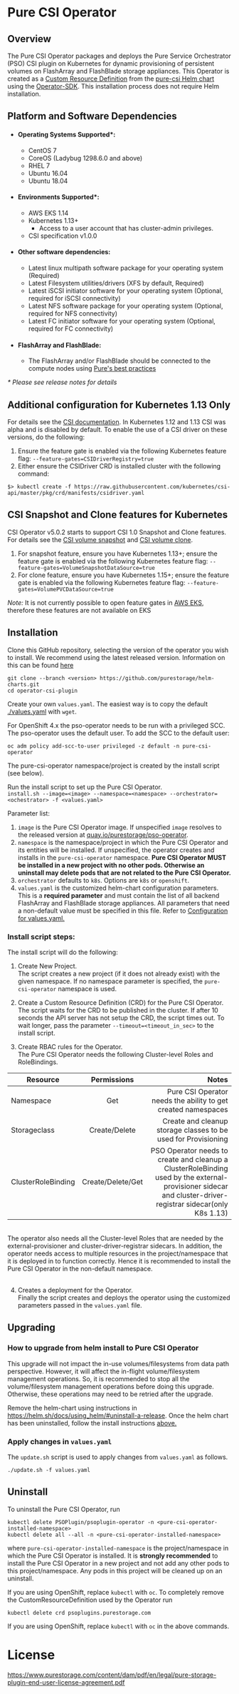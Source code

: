 # Pure CSI Operator

## Overview
The Pure CSI Operator packages and deploys the Pure Service Orchestrator (PSO) CSI plugin on Kubernetes for dynamic provisioning of persistent volumes on FlashArray and FlashBlade storage appliances. 
This Operator is created as a [Custom Resource Definition](https://kubernetes.io/docs/concepts/extend-kubernetes/api-extension/custom-resources/#customresourcedefinitions) from the [pure-csi Helm chart](https://github.com/purestorage/helm-charts#purestorage-helm-charts-and-helm-operator) using the [Operator-SDK](https://github.com/operator-framework/operator-sdk#overview).
This installation process does not require Helm installation.

## Platform and Software Dependencies
- #### Operating Systems Supported*:
  - CentOS 7
  - CoreOS (Ladybug 1298.6.0 and above)
  - RHEL 7
  - Ubuntu 16.04
  - Ubuntu 18.04
- #### Environments Supported*:
  - AWS EKS 1.14
  - Kubernetes 1.13+
    - Access to a user account that has cluster-admin privileges.
  - CSI specification v1.0.0
- #### Other software dependencies:
  - Latest linux multipath software package for your operating system (Required)
  - Latest Filesystem utilities/drivers (XFS by default, Required)
  - Latest iSCSI initiator software for your operating system (Optional, required for iSCSI connectivity)
  - Latest NFS software package for your operating system (Optional, required for NFS connectivity)
  - Latest FC initiator software for your operating system (Optional, required for FC connectivity)
- #### FlashArray and FlashBlade:
  - The FlashArray and/or FlashBlade should be connected to the compute nodes using [Pure's best practices](https://support.purestorage.com/Solutions/Linux/Reference/Linux_Recommended_Settings)

_* Please see release notes for details_

## Additional configuration for Kubernetes 1.13 Only
For details see the [CSI documentation](https://kubernetes-csi.github.io/docs/csi-driver-object.html). 
In Kubernetes 1.12 and 1.13 CSI was alpha and is disabled by default. To enable the use of a CSI driver on these versions, do the following:

1. Ensure the feature gate is enabled via the following Kubernetes feature flag: ```--feature-gates=CSIDriverRegistry=true```
2. Either ensure the CSIDriver CRD is installed cluster with the following command:
```
$> kubectl create -f https://raw.githubusercontent.com/kubernetes/csi-api/master/pkg/crd/manifests/csidriver.yaml
```

## CSI Snapshot and Clone features for Kubernetes
CSI Operator v5.0.2 starts to support CSI 1.0 Snapshot and Clone features. For details see the [CSI volume snapshot](https://kubernetes-csi.github.io/docs/snapshot-restore-feature.html) and [CSI volume clone](https://kubernetes-csi.github.io/docs/volume-cloning.html).
1. For snapshot feature, ensure you have Kubernetes 1.13+; ensure the feature gate is enabled via the following Kubernetes feature flag: ```--feature-gates=VolumeSnapshotDataSource=true```
2. For clone feature, ensure you have Kubernetes 1.15+; ensure the feature gate is enabled via the following Kubernetes feature flag: ```--feature-gates=VolumePVCDataSource=true```

*Note:* It is not currently possible to open feature gates in [AWS EKS](https://github.com/aws/containers-roadmap/issues/512), therefore these features are not available on EKS

## Installation

Clone this GitHub repository, selecting the version of the operator you wish to install. We recommend using the latest released version. Information on this can be found [here](https://github.com/purestorage/helm-charts/releases)</br>
```
git clone --branch <version> https://github.com/purestorage/helm-charts.git
cd operator-csi-plugin
```

Create your own `values.yaml`. The easiest way is to copy the default [./values.yaml](./values.yaml) with `wget`.

For OpenShift 4.x the pso-operator needs to be run with a privileged SCC. The pso-operator uses the default user. To add the SCC to the default user:
```
oc adm policy add-scc-to-user privileged -z default -n pure-csi-operator
```
The pure-csi-operator namespace/project is created by the install script (see below).

Run the install script to set up the Pure CSI Operator. <br/>
```install.sh --image=<image> --namespace=<namespace> --orchestrator=<ochestrator> -f <values.yaml>```

Parameter list:<br/>
1. ``image`` is the Pure CSI Operator image. If unspecified ``image`` resolves to the released version at [quay.io/purestorage/pso-operator](https://quay.io/purestorage/pso-operator).
2. ``namespace`` is the namespace/project in which the Pure CSI Operator and its entities will be installed. If unspecified, the operator creates and installs in  the ``pure-csi-operator`` namespace.
**Pure CSI Operator MUST be installed in a new project with no other pods. Otherwise an uninstall may delete pods that are not related to the Pure CSI Operator.**
3. ``orchestrator`` defaults to ``k8s``. Options are ``k8s`` or ``openshift``. 
4. ``values.yaml`` is the customized helm-chart configuration parameters. This is a **required parameter** and must contain the list of all backend FlashArray and FlashBlade storage appliances. All parameters that need a non-default value must be specified in this file. 
Refer to [Configuration for values.yaml.](../pure-csi/README.md#configuration)

### Install script steps:
The install script will do the following:
1. Create New Project.<br/>
The script creates a new project (if it does not already exist) with the given namespace. If no namespace parameter is specified, the ``pure-csi-operator`` namespace is used.<br/> 

2. Create a Custom Resource Definition (CRD) for the Pure CSI Operator. <br/>
The script waits for the CRD to be published in the cluster. If after 10 seconds the API server has not setup the CRD, the script times out. To wait longer, pass the parameter 
``--timeout=<timeout_in_sec>`` to the install script.

3. Create RBAC rules for the Operator.<br/>
The Pure CSI Operator needs the following Cluster-level Roles and RoleBindings.


| Resource        | Permissions           | Notes  |
| ------------- |:-------------:| -----:|
| Namespace | Get | Pure CSI Operator needs the ability to get created namespaces |
| Storageclass | Create/Delete | Create and cleanup storage classes to be used for Provisioning |
| ClusterRoleBinding | Create/Delete/Get | PSO Operator needs to create and cleanup a ClusterRoleBinding used by the external-provisioner sidecar and cluster-driver-registrar sidecar(only K8s 1.13) |
<br/>
The operator also needs all the Cluster-level Roles that are needed by the external-provisioner and cluster-driver-registrar sidecars.
In addition, the operator needs access to multiple resources in the project/namespace that it is deployed in to function correctly. Hence it is recommended to install the Pure CSI Operator in the non-default namespace.
<br/>
<br/>
   
4. Creates a deployment for the Operator.<br/>
Finally the script creates and deploys the operator using the customized parameters passed in the ``values.yaml`` file.

## Upgrading

### How to upgrade from helm install to Pure CSI Operator
This upgrade will not impact the in-use volumes/filesystems from data path perspective. However, it will affect the in-flight volume/filesystem management operations. So, it is recommended to stop all the volume/filesystem management operations before doing this upgrade. Otherwise, these operations may need to be retried after the upgrade.

Remove the helm-chart using instructions in https://helm.sh/docs/using_helm/#uninstall-a-release.
Once the helm chart has been uninstalled, follow the install instructions [above.](#installation)

### Apply changes in ``values.yaml``
The ``update.sh`` script is used to apply changes from ``values.yaml`` as follows.
```
./update.sh -f values.yaml
```

## Uninstall
To uninstall the Pure CSI Operator, run 
```
kubectl delete PSOPlugin/psoplugin-operator -n <pure-csi-operator-installed-namespace>
kubectl delete all --all -n <pure-csi-operator-installed-namespace>
```
where ``pure-csi-operator-installed-namespace`` is the project/namespace in which the Pure CSI Operator is installed. It is **strongly recommended** to install the Pure CSI Operator in a new project and not add any other pods to this project/namespace. Any pods in this project will be cleaned up on an uninstall. 

If you are using OpenShift, replace `kubectl` with `oc`.
To completely remove the CustomResourceDefinition used by the Operator run
```
kubectl delete crd psoplugins.purestorage.com
```
If you are using OpenShift, replace `kubectl` with `oc` in the above commands.

# License
https://www.purestorage.com/content/dam/pdf/en/legal/pure-storage-plugin-end-user-license-agreement.pdf
